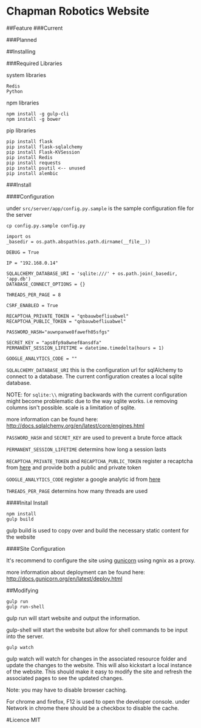 # Chapman Robotics Website

##Feature
###Current

###Planned

##Installing

###Required Libraries

system libraries

```
Redis
Python
```

npm libraries

```
npm install -g gulp-cli
npm install -g bower
```

pip libraries

```
pip install flask
pip install flask-sqlalchemy
pip install Flask-KVSession
pip install Redis
pip install requests
pip install psutil <-- unused
pip install alembic
```

###Install

####Configuration

under `src/server/app/config.py.sample` is the sample configuration file for the server

```
cp config.py.sample config.py
```

```
import os
_basedir = os.path.abspath(os.path.dirname(__file__))

DEBUG = True

IP = "192.168.0.14"

SQLALCHEMY_DATABASE_URI = 'sqlite:///' + os.path.join(_basedir, 'app.db')
DATABASE_CONNECT_OPTIONS = {}

THREADS_PER_PAGE = 8

CSRF_ENABLED = True

RECAPTCHA_PRIVATE_TOKEN = "qnbauwbefliuabwel"
RECAPTCHA_PUBLIC_TOKEN = "qnbauwbefliuabwel"

PASSWORD_HASH="auwnpanwe8fawefh05sfgs"

SECRET_KEY = "aps8fp9a8wnef8ansdfa"
PERMANENT_SESSION_LIFETIME = datetime.timedelta(hours = 1)

GOOGLE_ANALYTICS_CODE = ""
```

`SQLALCHEMY_DATABASE_URI` this is the configuration url for sqlAlchemy to connect to a database. The current configuration creates a local sqlite database.

NOTE: for `sqlite:\\`  migrating backwards with the current configuration might become problematic due to the way sqlite works. i.e removing columns isn't possible. scale is a limitation of sqlite.

more information can be found here: http://docs.sqlalchemy.org/en/latest/core/engines.html

`PASSWORD_HASH` and `SECRET_KEY` are used to prevent a brute force attack

`PERMANENT_SESSION_LIFETIME` determins how long a session lasts

`RECAPTCHA_PRIVATE_TOKEN` and `RECAPTCHA_PUBLIC_TOKEN` register a recaptcha from [here](http://www.google.com/recaptcha/intro/index.html) and provide both a public and private token

`GOOGLE_ANALYTICS_CODE` register a google analytic id from [here](http://www.google.com/analytics/)

`THREADS_PER_PAGE` determins how many threads are used

####Inital Install

```
npm install
gulp build
```
gulp build is used to copy over and build the necessary static content for the website

####Site Configuration

It's recommend to configure the site using [gunicorn](http://gunicorn.org/) using ngnix as a proxy.

more information about deployment can be found here: http://docs.gunicorn.org/en/latest/deploy.html

##Modifying

```
gulp run
gulp run-shell
```

gulp run will start website and output the information.

gulp-shell will start the website but allow for shell commands to be input into the server.


```
gulp watch
```

gulp watch will watch for changes in the associated resource folder and
update the changes to the website. This will also kickstart a local instance
of the website. This should make it easy to modify the site and refresh the associated pages to see
the updated changes.

Note: you may have to disable browser caching. 

For chrome and firefox, F12 is used to open the developer console. under Network in chrome there should be a checkbox to disable
the cache.


#Licence
MIT

